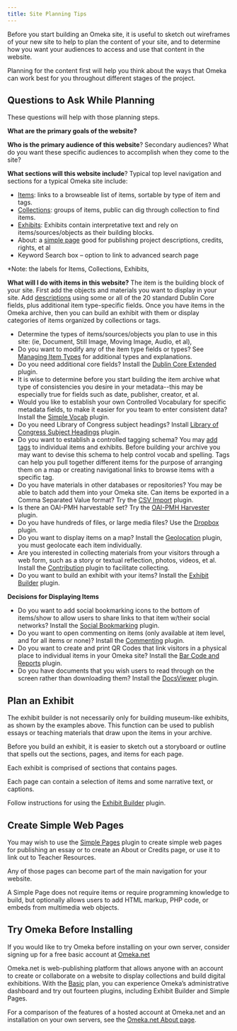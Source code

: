 ```yaml
---
title: Site Planning Tips
---
```

Before you start building an Omeka site, it is useful to sketch out wireframes of your new site to help to plan the content of your site, and to determine how you want your audiences to access and use that content in the website.

Planning for the content first will help you think about the ways that Omeka can work best for you throughout different stages of the project. 

Questions to Ask While Planning
---------------------------------------------------------------
These questions will help with those planning steps.

**What are the primary goals of the website?**

**Who is the primary audience of this website**? Secondary audiences? What do you want these specific audiences to accomplish when they come to the site?

**What sections will this website include**? 
Typical top level navigation and sections for a typical Omeka site include:
  - [Items](/Managing_Items_2.md): links to a browseable list of items, sortable by type of item and tags.
  - [Collections](/Managing_Collections_2.md): groups of items, public can dig through collection to find items.
  - [Exhibits](/Plugins/ExhibitBuilder_3.0.md): Exhibits contain interpretative text and rely on items/sources/objects as their building blocks.
  - About: a [simple page](/Plugins/SimplePages_2.0.md) good for publishing project descriptions, credits, rights, et al
  - Keyword Search box – option to link to advanced search page

*Note: the labels for Items, Collections, Exhibits, 

**What will I do with items in this website?**
The item is the building block of your site. First add the objects and materials you want to display in your site. Add [descriptions](/Describing_Items.md) using some or all of the 20 standard Dublin Core fields, plus additional item type-specific fields. Once you have items in the Omeka archive, then you can build an exhibit with them or display categories of items organized by collections or tags.
- Determine the types of items/sources/objects you plan to use in this site: (ie, Document, Still Image, Moving Image, Audio, et al),
- Do you want to modify any of the item type fields or types? See [Managing Item Types](/Managing_Item_Types_2.md) for additional types and explanations.
- Do you need additional core fields? Install the [Dublin Core Extended](/Plugins/DublinCoreExtended_2.0.md) plugin.
- It is wise to determine before you start building the item archive what type of consistencies you desire in your metadata--this may be especially true for fields such as date, publisher, creator, et al.
- Would you like to establish your own Controlled Vocabulary for specific metadata fields, to make it easier for you team to enter consistent data? Install the [Simple Vocab](/Plugins/SimpleVocab_2.0) plugin.
- Do you need Library of Congress subject headings? Install [Library of Congress Subject Headings](/Plugins/Library_of_Congress_Suggest_2.0.md) plugin.
- Do you want to establish a controlled tagging schema? You may [add tags](/Managing_Tags_2.0.md) to individual items and exhibits. Before building your archive you may want to devise this schema to help control vocab and spelling. Tags can help you pull together different items for the purpose of arranging them on a map or creating navigational links to browse items with a specific tag.
- Do you have materials in other databases or repositories? You may be able to batch add them into your Omeka site. Can items be exported in a Comma Separated Value format? Try the [CSV Import](Plugins/CSV_Import_2.0.md) plugin.
- Is there an OAI-PMH harvestable set? Try the [OAI-PMH Harvester](Plugins/OaipmhHarvester_2.0.md) plugin.
- Do you have hundreds of files, or large media files? Use the [Dropbox](Plugins/Dropbox_2.0.md) plugin.
- Do you want to display items on a map? Install the [Geolocation](Plugins/Geolocation_2.0.md) plugin, you must geolocate each item individually.
- Are you interested in collecting materials from your visitors through a web form, such as a story or textual reflection, photos, videos, et al. Install the [Contribution](Plugins/Contribution_2.0.md) plugin to facilitate collecting.
- Do you want to build an exhibit with your items? Install the [Exhibit Builder](Plugins/ExhibitBuilder_3.0.md) plugin.

**Decisions for Displaying Items**
- Do you want to add social bookmarking icons to the bottom of
items/show to allow users to share links to that item w/their social networks? Install the [Social Bookmarking](Plugins/SocialBookmarking_2.0.md) plugin.
- Do you want to open commenting on items (only available at item    level, and for all items or none)? Install the [Commenting](Plugins/Commenting_2.0.md) plugin.
-   Do you want to create and print QR Codes that link visitors in a physical place to individual items in your Omeka site? Install the [Bar Code and Reports](Plugins/Reports_2.0.md) plugin.
-   Do you have documents that you wish users to read through on the screen rather than downloading them? Install the [DocsViewer](Plugins/DocsViewer_2.0.md) plugin.

Plan an Exhibit 
------------------------------------------------------------

The exhibit builder is not necessarily only for building museum-like exhibits, as shown by the examples above. This function can be used to publish essays or teaching materials that draw upon the items in your archive.

Before you build an exhibit, it is easier to sketch out a storyboard or outline that spells out the sections, pages, and items for each page.

Each exhibit is comprised of sections that contains pages.

Each page can contain a selection of items and some narrative text, or captions.

Follow instructions for using the [Exhibit Builder](Plugins/ExhibitBuilder_3.0.md) plugin.

Create Simple Web Pages
---------------------

You may wish to use the [Simple Pages](Plugins/SimplePages_2.0.md) plugin to create simple web pages for publishing an essay or to create an About or Credits page, or use it to link out to Teacher Resources.

Any of those pages can become part of the main navigation for your website.

A Simple Page does not require items or require programming knowledge to build, but optionally allows users to add HTML markup, PHP code, or embeds from multimedia web objects.

Try Omeka Before Installing
---

If you would like to try Omeka before installing on your own server, consider signing up for a free basic account at
[Omeka.net](http://www.omeka.net/)

Omeka.net is web-publishing platform that allows anyone with an account to create or collaborate on a website to display collections and build digital exhibitions. With the [Basic](https://www.omeka.net/signup) plan, you can experience Omeka’s administrative dashboard and try out fourteen plugins, including Exhibit Builder and Simple Pages.

For a comparison of the features of a hosted account at Omeka.net and an installation on your own servers, see the [Omeka.net About page](http://info.omeka.net/about/).
